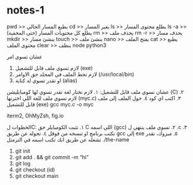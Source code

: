 # notes-1

pwd >> يطبع المسار الحالي
cd >> يغير المسار
ls >> يطلع محتوى المسار
ls -a >> يطلع كل محتويات المسار (حتى المخفية)
rm >> يحذف ملف
rm -r >> يحذف مسار
mkdir >> ينشئ مسار
touch >> ينشئ ملف
nano >> يفتح الملف
cat >> يطبع محتوى الملف
clear >> ينظف
node
python3

عشان تسوي امر
1. لازم تسوي ملف قابل للتشغيل (exe)
2. لازم تحط الملف في المجلد حق الاوامر (/usr/local/bin)
3. او تقدر تسوي له كناية (alias)

عشان نسوي ملف قابل للتشغيل: ١. لازم تختار لغة تقدر تسوي لها كومبايليشن (C)
٢. لازم تسوي ملف للغة اللي اخترتها (myc.c)
٣. اكتب اي كود
٤. حول الملف إلى ملف قابل للتشغيل (exe)
gcc myc.c -o myc

iterm2, OhMyZsh, fig.io

الخطوات لC:
١. تثبت الكومبايلر حق C اللي اسمه (gcc)
٢. تسوي ملف ينتهي ل .c
٣. تكتب برنامج او تنسخه من قوقل
٤. تحوله عن طريق gcc إلى exe
٥. مبروك، تقدر تشغله عن طريق انك تكتب اسمه في الترمنل
./the-name



1. git init
2. git add .  && git commit -m “hi”
3. git log
4. git checkout (id)
5. git checkout main
